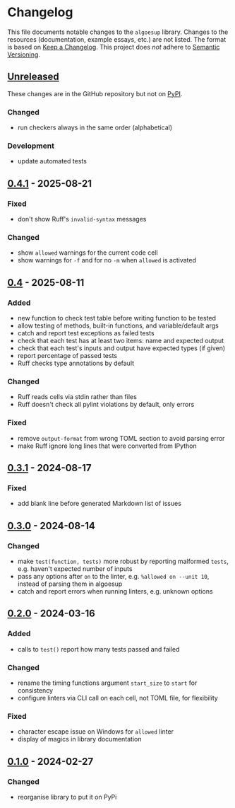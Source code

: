 # Changelog

This file documents notable changes to the `algoesup` library.
Changes to the resources (documentation, example essays, etc.) are not listed.
The format is based on [Keep a Changelog](https://keepachangelog.com). <!-- ,
with an additional 'Development' section for changes that don't affect users. -->
This project does *not* adhere to [Semantic Versioning](https://semver.org).

<!-- Per release: Added / Changed / Deprecated / Removed / Fixed / Security -->

## [Unreleased](https://github.com/dsa-ou/algoesup/compare/v0.4.1...HEAD)
These changes are in the GitHub repository but not on [PyPI](https://pypi.org/project/algoesup).

<!-- Nothing yet. -->

### Changed
- run checkers always in the same order (alphabetical)

### Development
- update automated tests

## [0.4.1](https://github.com/dsa-ou/algoesup/compare/v0.4...v0.4.1) - 2025-08-21
### Fixed
- don't show Ruff's `invalid-syntax` messages

### Changed
- show `allowed` warnings for the current code cell
- show warnings for `-f` and for no `-m` when `allowed` is activated

## [0.4](https://github.com/dsa-ou/algoesup/compare/v0.3.1...v0.4) - 2025-08-11
### Added
- new function to check test table before writing function to be tested
- allow testing of methods, built-in functions, and variable/default args
- catch and report test exceptions as failed tests
- check that each test has at least two items: name and expected output
- check that each test's inputs and output have expected types (if given)
- report percentage of passed tests
- Ruff checks type annotations by default

### Changed
- Ruff reads cells via stdin rather than files
- Ruff doesn't check all pylint violations by default, only errors

### Fixed
- remove `output-format` from wrong TOML section to avoid parsing error
- make Ruff ignore long lines that were converted from IPython

## [0.3.1](https://github.com/dsa-ou/algoesup/compare/v0.3.0...v0.3.1) - 2024-08-17
### Fixed
- add blank line before generated Markdown list of issues

## [0.3.0](https://github.com/dsa-ou/algoesup/compare/v0.2.0...v0.3.0) - 2024-08-14
### Changed
- make `test(function, tests)` more robust by reporting malformed `tests`,
  e.g. haven't expected number of inputs
- pass any options after `on` to the linter, e.g. `%allowed on --unit 10`,
  instead of parsing them in algoesup
- catch and report errors when running linters, e.g. unknown options

## [0.2.0](https://github.com/dsa-ou/algoesup/compare/v0.1.0...v0.2.0) - 2024-03-16
### Added
- calls to `test()` report how many tests passed and failed

### Changed
- rename the timing functions argument `start_size` to `start` for consistency
- configure linters via CLI call on each cell, not TOML file, for flexibility

### Fixed
- character escape issue on Windows for `allowed` linter
- display of magics in library documentation

## [0.1.0](https://github.com/dsa-ou/algoesup/releases/tag/v0.1.0) - 2024-02-27

### Changed
- reorganise library to put it on PyPi
